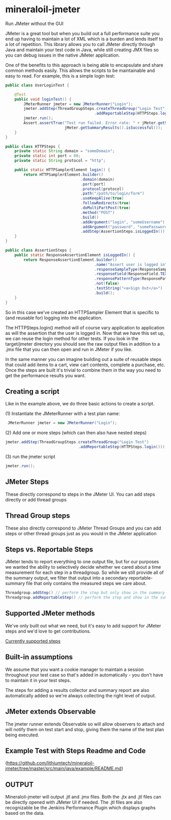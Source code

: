 # mineraloil-jmeter
Run JMeter without the GUI

JMeter is a great tool but when you build out a full performance suite you end up having to maintain a lot of XML which is a burden and lends itself to a lot of repetition. This library allows you to call JMeter directly through Java and maintain your test code in Java, while still creating JMX files so you can debug issues in the native JMeter application. 

One of the benefits to this approach is being able to encapsulate and share common methods easily. This allows the scripts to be maintainable and easy to read. For example, this is a simple login test:

```java
public class UserLoginTest {

    @Test
    public void loginTest() {
        JMeterRunner jmeter = new JMeterRunner("Login");
        jmeter.addStep(ThreadGroupSteps.createThreadGroup("Login Test")
                                       .addReportableStep(HTTPSteps.login()));
        jmeter.run();
        Assert.assertTrue("Test run failed. Error rate: " + jMeter.getSummaryResults().getErrorRate(),        
                          jMeter.getSummaryResults().isSuccessful());
    }
}

public class HTTPSteps {
    private static String domain = "someDomain";
    private static int port = 80;
    private static String protocol = "http";

    public static HTTPSamplerElement login() {
        return HTTPSamplerElement.builder()
                                 .domain(domain)
                                 .port(port)
                                 .protocol(protocol)
                                 .path("/path/to/login/form")
                                 .useKeepAlive(true)
                                 .followRedirects(true)
                                 .doMultiPartPost(true)
                                 .method("POST")
                                 .build()
                                 .addArgument("login", "someUsername")
                                 .addArgument("password", "somePassword")
                                 .addStep(AssertionSteps.isLoggedIn());
    }
}

public class AssertionSteps {
    public static ResponseAssertionElement isLoggedIn() {
        return ResponseAssertionElement.builder()
                                       .name("Assert user is logged in")
                                       .responseSampleType(ResponseSampleType.MAIN_SAMPLE)
                                       .responseField(ResponseField.TEXT)
                                       .responsePatternType(ResponsePatternType.CONTAINS)
                                       .not(false)
                                       .testString("<a>Sign Out</a>")
                                       .build();
    }
}
```

So in this case we've created an HTTPSampler Element that is specific to (and reusable for) logging into the application.

The HTTPSteps.login() method will of course vary application to application as will the assertion that the user is logged in. Now that we have this set up, we can reuse the login method for other tests. If you look in the target/jmeter directory you should see the raw output files in addition to a .jmx file that you can then open and run in JMeter if you like. 

In the same manner you can imagine building out a suite of reusable steps that could add items to a cart, view cart contents, complete a purchase, etc. Once the steps are built it's trivial to combine them in the way you need to get the performance results you want. 

## Creating a script

Like in the example above, we do three basic actions to create a script. 

(1) Instantiate the JMeterRunner with a test plan name:

```java
 JMeterRunner jmeter = new JMeterRunner("Login");
```
(2) Add one or more steps (which can then also have nested steps)

```java
jmeter.addStep(ThreadGroupSteps.createThreadGroup("Login Test")
                                .addReportableStep(HTTPSteps.login()));
```
(3) run the jmeter script

```java
jmeter.run();
```

## JMeter Steps

These directly correspond to steps in the JMeter UI. You can add steps directly or add thread groups

## Thread Group steps

These also directly correspond to JMeter Thread Groups and you can add steps or other thread groups just as you would in the JMeter application

## Steps vs. Reportable Steps 

JMeter tends to report everything to one output file, but for our purposes we wanted the ability to selectively decide whether we cared about a time measurement for each step in a threadgroup. So while we still provide all of the summary output, we filter that output into a secondary reportable-summary file that only contains the measured steps we care about. 

```java
Threadgroup.addStep() // perform the step but only show in the summary file
Threadgroup.addReportableStep() // perform the step and show in the summary and reportable-summary file. 
```

## Supported JMeter methods

We've only built out what we need, but it's easy to add support for JMeter steps and we'd love to get contributions. 

[Currently supported steps](https://github.com/lithiumtech/mineraloil-jmeter/tree/master/src/main/java/com/lithium/mineraloil/jmeter/test_elements)

## Built-in assumptions

We assume that you want a cookie manager to maintain a session throughout your test case so that's added in automatically - you don't have to maintain it in your test steps. 

The steps for adding a results collector and summary report are also automatically added so we're always collecting the right level of output. 

## JMeter extends Observable

The jmeter runner extends Observable so will allow observers to attach and will notify them on test start and stop, giving them the name of the test plan being executed. 

## Example Test with Steps Readme and Code
(https://github.com/lithiumtech/mineraloil-jmeter/tree/master/src/main/java/example/README.md)

## OUTPUT
Mineraloil-jmeter will output .jtl and .jmx files.
Both the .jtx and .jtl files can be directly opened with JMeter UI if needed.
The .jtl files are also recognizable be the Jenkins Performance Plugin which displays graphs based on the data.


